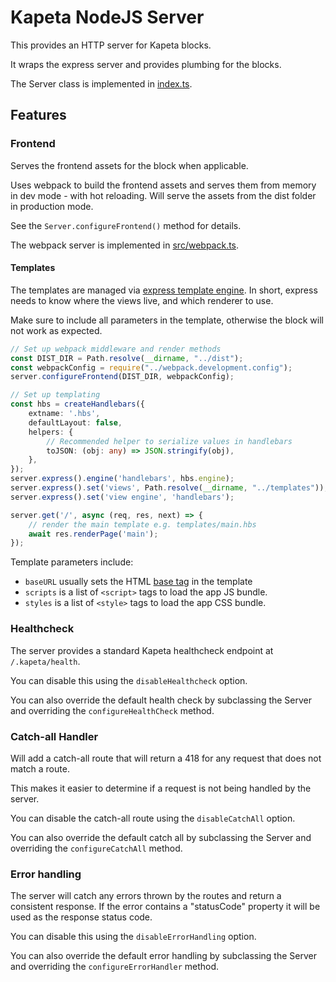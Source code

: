 # Kapeta NodeJS Server

This provides an HTTP server for Kapeta blocks.

It wraps the express server and provides plumbing for the blocks.

The Server class is implemented in [index.ts](index.ts).

## Features

### Frontend
Serves the frontend assets for the block when applicable.

Uses webpack to build the frontend assets and serves them from memory in dev mode - with hot reloading.
Will serve the assets from the dist folder in production mode.

See the ```Server.configureFrontend()``` method for details.

The webpack server is implemented in [src/webpack.ts](src/webpack.ts).

#### Templates
The templates are managed via [express template engine](https://expressjs.com/en/guide/using-template-engines.html).
In short, express needs to know where the views live, and which renderer to use.

Make sure to include all parameters in the template, otherwise the block will not work as expected.

```typescript
// Set up webpack middleware and render methods
const DIST_DIR = Path.resolve(__dirname, "../dist");
const webpackConfig = require("../webpack.development.config");
server.configureFrontend(DIST_DIR, webpackConfig);

// Set up templating
const hbs = createHandlebars({
    extname: '.hbs',
    defaultLayout: false,
    helpers: {
        // Recommended helper to serialize values in handlebars
        toJSON: (obj: any) => JSON.stringify(obj),
    },
});
server.express().engine('handlebars', hbs.engine);
server.express().set('views', Path.resolve(__dirname, "../templates"));
server.express().set('view engine', 'handlebars');

server.get('/', async (req, res, next) => {
    // render the main template e.g. templates/main.hbs
    await res.renderPage('main');
});
```

Template parameters include:

- `baseURL` usually sets the HTML [base tag](https://developer.mozilla.org/en-US/docs/Web/HTML/Element/base) in the template
- `scripts` is a list of `<script>` tags to load the app JS bundle.
- `styles` is a list of `<style>` tags to load the app CSS bundle.

### Healthcheck
The server provides a standard Kapeta healthcheck endpoint at `/.kapeta/health`.

You can disable this using the `disableHealthcheck` option.

You can also override the default health check by subclassing the Server and overriding the `configureHealthCheck` method.

### Catch-all Handler

Will add a catch-all route that will return a 418 for any request that does not match a route.

This makes it easier to determine if a request is not being handled by the server.

You can disable the catch-all route using the `disableCatchAll` option.

You can also override the default catch all by subclassing the Server and overriding the `configureCatchAll` method.

### Error handling

The server will catch any errors thrown by the routes and return a consistent response.
If the error contains a "statusCode" property it will be used as the response status code.

You can disable this using the `disableErrorHandling` option.

You can also override the default error handling by subclassing the Server and overriding the `configureErrorHandler` method.



